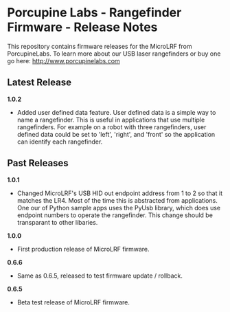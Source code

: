 # Porcupine Labs - Rangefinder Firmware - Release Notes

This repository contains firmware releases for the MicroLRF from PorcupineLabs.  To learn more about our USB laser rangefinders or buy one go here: http://www.porcupinelabs.com

## Latest Release

**1.0.2**
- Added user defined data feature.  User defined data is a simple way to name a rangefinder. This is useful in applications that use multiple rangefinders. For example on a robot with three rangefinders, user defined data could be set to 'left', 'right', and 'front' so the application can identify each rangefinder.

## Past Releases

**1.0.1**
- Changed MicroLRF's USB HID out endpoint address from 1 to 2 so that it matches the LR4.  Most of the time this is abstracted from applications.  One our of Python sample apps uses the PyUsb library, which does use endpoint numbers to operate the rangefinder.  This change should be transparant to other libaries.

**1.0.0**
- First production release of MicroLRF firmware.

**0.6.6**
- Same as 0.6.5, released to test firmware update / rollback.

**0.6.5**
- Beta test release of MicroLRF firmware.